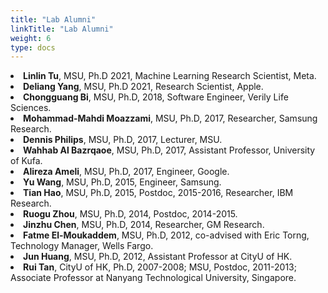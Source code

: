 ```yaml
---
title: "Lab Alumni"
linkTitle: "Lab Alumni"
weight: 6
type: docs
---
```


<li><b>Linlin Tu</b>, MSU, Ph.D 2021, Machine Learning Research Scientist, Meta.</li>
                            <li><b>Deliang Yang</b>, MSU, Ph.D 2021, Research Scientist, Apple.</li>
                            <li><b>Chongguang Bi</b>, MSU, Ph.D, 2018, Software Engineer, Verily Life Sciences.</li>
                            <li><b>Mohammad-Mahdi Moazzami</b>, MSU, Ph.D, 2017, Researcher, Samsung Research.</li>
                            <li><b>Dennis Philips</b>, MSU, Ph.D, 2017, Lecturer, MSU.</li>
                            <li><b>Wahhab Al Bazrqaoe</b>, MSU, Ph.D, 2017, Assistant Professor, University of Kufa.</li>
                            <li><b>Alireza Ameli</b>, MSU, Ph.D, 2017, Engineer, Google.</li>
                            <li><b>Yu Wang</b>, MSU, Ph.D, 2015, Engineer, Samsung.</li>
                            <li><b>Tian Hao</b>, MSU, Ph.D, 2015, Postdoc, 2015-2016, Researcher, IBM Research.</li>
                            <li><b>Ruogu Zhou</b>, MSU, Ph.D, 2014, Postdoc, 2014-2015.</li>
                            <li><b>Jinzhu Chen</b>, MSU, Ph.D, 2014, Researcher, GM Research.</li>
                            <li><b>Fatme El-Moukaddem</b>, MSU, Ph.D, 2012, co-advised with Eric Torng, Technology Manager, Wells Fargo.</li>
                            <li><b>Jun Huang</b>, MSU, Ph.D, 2012, Assistant Professor at CityU of HK.</li>
                            <li><b>Rui Tan</b>, CityU of HK, Ph.D, 2007-2008; MSU, Postdoc, 2011-2013; Associate Professor at Nanyang Technological University, Singapore.</li>
                        